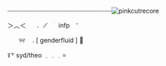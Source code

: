 ┈┈┈┈┈┈┈┈┈┈┈┈┈┈┈┈┈┈┈┈┈┈┈┈┈┈┈┈![pinkcutrecore](https://github.com/user-attachments/assets/5a6a6a4b-7330-4bf9-8f44-ba119000490d)



＞︿＜      ׅ⠀⠀𝅄⠀⠀̸ ⠀ׄ⠀infp ⠀٬⠀⠀

ㅤㅤ୨୧ ㅤ.    [ genderfluid ]    🦔

꒦꒷  syd/theo ﹒﹒﹒⭐️
